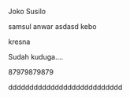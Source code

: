 Joko Susilo

samsul anwar asdasd kebo

kresna


Sudah kuduga....


87979879879

ddddddddddddddddddddddddddd